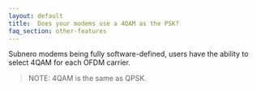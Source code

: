 ```yaml
---
layout: default
title:  Does your modems use a 4QAM as the PSK?
faq_section: other-features
---
```


Subnero modems being fully software-defined, users have the ability to select 4QAM for each OFDM carrier.

> NOTE: 4QAM is the same as QPSK.